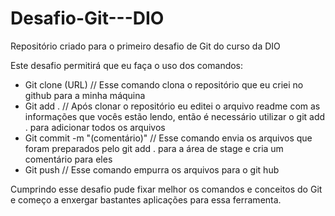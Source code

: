 # Desafio-Git---DIO
Repositório criado para o primeiro desafio de Git do curso da DIO 

Este desafio permitirá que eu faça o uso dos comandos:
 - Git clone (URL) // Esse comando clona o repositório que eu criei no github para a minha máquina
 - Git add . // Após clonar o repositório eu editei o arquivo readme com as informações que vocês estão lendo, então é necessário utilizar o git add . para adicionar todos os arquivos 
 - Git commit -m "(comentário)" // Esse comando envia os arquivos que foram preparados pelo git add . para a área de stage e cria um comentário para eles
 - Git push // Esse comando empurra os arquivos para o git hub

Cumprindo esse desafio pude fixar melhor os comandos e conceitos do Git e começo a enxergar bastantes aplicações para essa ferramenta.